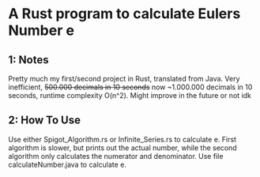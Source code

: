 # A Rust program to calculate Eulers Number e


## 1: Notes

Pretty much my first/second project in Rust, translated from Java. Very inefficient, ~~500.000 decimals in 10 seconds~~ now ~1.000.000 decimals in 10 seconds, runtime complexity O(n^2). Might improve in the future or not idk

## 2: How To Use

Use either Spigot_Algorithm.rs or Infinite_Series.rs to calculate e. First algorithm is slower, but prints out the actual number, while the second algorithm only calculates the numerator and denominator. Use file calculateNumber.java to calculate e.
